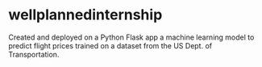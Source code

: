# wellplannedinternship
Created and deployed on a Python Flask app a machine learning model to predict flight prices trained on a dataset from the US Dept. of Transportation.

